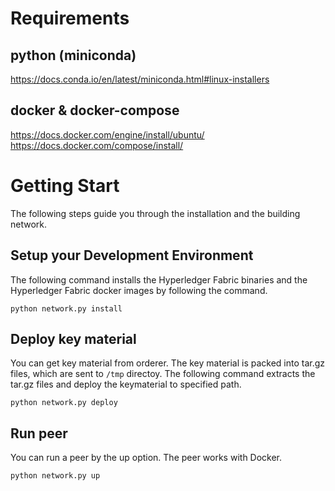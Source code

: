 # Requirements

## python (miniconda)

https://docs.conda.io/en/latest/miniconda.html#linux-installers

## docker & docker-compose

https://docs.docker.com/engine/install/ubuntu/
https://docs.docker.com/compose/install/

# Getting Start

The following steps guide you through the installation and the building network.

## Setup your Development Environment

The following command installs the Hyperledger Fabric binaries and the Hyperledger Fabric docker images by following the command.

```
python network.py install
```

## Deploy key material

You can get key material from orderer.
The key material is packed into tar.gz files, which are sent to `/tmp` directoy.
The following command extracts the tar.gz files and deploy the keymaterial to specified path.

```
python network.py deploy
```

## Run peer

You can run a peer by the up option.
The peer works with Docker.

```
python network.py up
```

